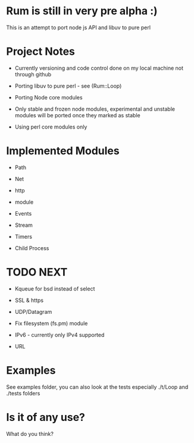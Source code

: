 Rum is still in very pre alpha :)
=================================

This is an attempt to port node js API and libuv to pure perl

Project Notes
=============

* Currently versioning and code control done on my local machine not through github

* Porting libuv to pure perl - see (Rum::Loop)

* Porting Node core modules

* Only stable and frozen node modules, experimental and unstable modules will be ported once they marked as stable

* Using perl core modules only

Implemented Modules
===================

* Path

* Net

* http

* module

* Events

* Stream

* Timers

* Child Process

TODO NEXT
=========

* Kqueue for bsd instead of select

* SSL & https

* UDP/Datagram

* Fix filesystem (fs.pm) module

* IPv6 - currently only IPv4 supported

* URL

Examples
========

See examples folder, you can also look at the tests especially ./t/Loop
and ./tests folders

Is it of any use?
=================

What do you think?
